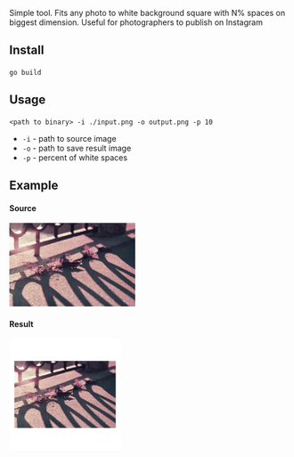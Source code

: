 Simple tool. Fits any photo to white background square with N% spaces on biggest dimension. Useful for photographers to publish on Instagram
## Install
`go build`
## Usage
`<path to binary> -i ./input.png -o output.png -p 10`
- `-i` - path to source image
- `-o` - path to save result image
- `-p` - percent of white spaces
## Example
#### Source
<img src="example_src.jpg" height="150">

#### Result
<img src="example_result.png" height="200">


